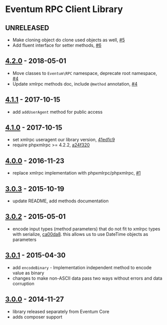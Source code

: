 # Eventum RPC Client Library

## UNRELEASED

- Make cloning object do clone used objects as well, [#5]
- Add fluent interface for setter methods, [#6]

[#5]: https://github.com/eventum/rpc/pull/5
[#6]: https://github.com/eventum/rpc/pull/6

## [4.2.0] - 2018-05-01

- Move classes to `Eventum\RPC` namespace, deprecate root namespace, [#4]
- Update xmlrpc methods doc, include `@method` annotation, [#4]

[4.2.0]: https://github.com/eventum/rpc/compare/v4.1.1...v4.2.0
[#4]: https://github.com/eventum/rpc/pull/4

## [4.1.1] - 2017-10-15

- add `addUserAgent` method for public access

[4.1.1]: https://github.com/eventum/rpc/compare/v4.1.0...v4.1.1

## [4.1.0] - 2017-10-15

- set xmlrpc useragent our library version, [41ed1c9]
- require phpxmlrpc >= 4.2.2, [a24f320]

[4.1.0]: https://github.com/eventum/rpc/compare/v4.0.0...v4.1.0
[41ed1c9]: https://github.com/eventum/rpc/commit/41ed1c9
[a24f320]: https://github.com/eventum/rpc/commit/a24f320

## [4.0.0] - 2016-11-23

- replace xmlrpc implementation with phpxmlrpc/phpxmlrpc, [#1]

[4.0.0]: https://github.com/eventum/rpc/compare/v3.0.3...v4.0.0
[#1]: https://github.com/eventum/rpc/pull/1

## [3.0.3] - 2015-10-19

- update README, add methods documentation

[3.0.3]: https://github.com/eventum/rpc/compare/v3.0.2...v3.0.3

## [3.0.2] - 2015-05-01

- encode input types (method parameters) that do not fit to xmlrpc types with serialize, [ca00da8].
  this allows us to use DateTime objects as parameters

[3.0.2]: https://github.com/eventum/rpc/compare/v3.0.1...v3.0.2
[ca00da8]: https://github.com/eventum/rpc/commit/ca00da8

## [3.0.1] - 2015-04-30

- add `encodeBinary` - Implementation independent method to encode value as binary
- changes to make non-ASCII data pass two ways without errors and data corruption

[3.0.1]: https://github.com/eventum/rpc/compare/v3.0.0...v3.0.1

## [3.0.0] - 2014-11-27

- library released separately from Eventum Core
- adds composer support

[3.0.0]: https://github.com/eventum/rpc/commits/v3.0.0

